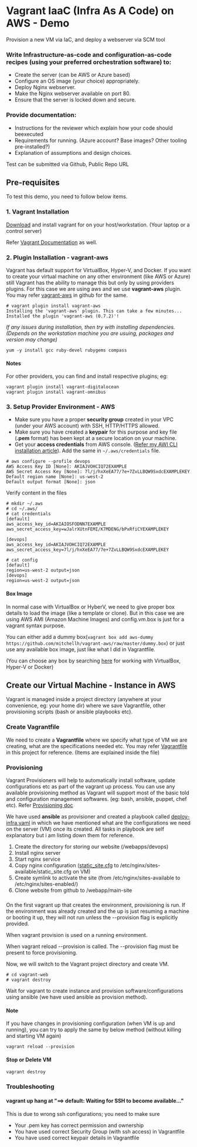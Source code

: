 # Vagrant IaaC (Infra As A Code) on AWS - Demo

Provision a new VM via IaC, and deploy a webserver
via SCM tool
### Write Infrastructure-as-code and configuration-as-code recipes (using your preferred orchestration software) to:
- Create the server (can be AWS or Azure based)
- Configure an OS image (your choice) appropriately.
- Deploy Nginx webserver.
- Make the Nginx webserver available on port 80.
- Ensure that the server is locked down and secure.

### Provide documentation:
- Instructions for the reviewer which explain how your code should beexecuted
- Requirements for running. (Azure account? Base images? Other tooling pre-installed?)
- Explanation of assumptions and design choices.

Test can be submitted via Github, Public Repo URL

## Pre-requisites
To test this demo, you need to follow below items.

### 1. Vagrant Installation
[Download](https://www.vagrantup.com/downloads.html) and install vagrant for on your host/workstation. (Your laptop or a control server)

Refer [Vagrant Documentation](https://www.vagrantup.com/docs/installation/) as well.

### 2. Plugin Installation - vagrant-aws
Vagrant has default support for VirtualBox, Hyper-V, and Docker. If you want to create your virtual machine on any other environment (like AWS or Azure) still Vagrant has the ability to manage this but only by using  providers plugins. For this case we are using aws and we use **vagrant-aws** plugin.
You may refer [vagrant-aws](https://github.com/mitchellh/vagrant-aws) in github for the same.

```
# vagrant plugin install vagrant-aws
Installing the 'vagrant-aws' plugin. This can take a few minutes...
Installed the plugin 'vagrant-aws (0.7.2)'!
```

*If any issues during installation, then try with installing dependencies. (Depends on the workstation machine you are usuing, packages and version may change)*
```
yum -y install gcc ruby-devel rubygems compass
```

#### Notes
For other providers, you can find and install respective plugins; eg:
```
vagrant plugin install vagrant-digitalocean 
vagrant plugin install vagrant-omnibus
```

### 3. Setup Provider Environment - AWS
- Make sure you have a proper **security group** created in your VPC (under your AWS account) with SSH, HTTP/HTTPS allowed.
- Make sure you have created a **keypair** for this purpose and key file (**.pem** format) has been kept at a secure location on your machine.
- Get your **access credentials** from AWS console. ([Refer my AWI CLI installation article](https://www.techbeatly.com/2018/03/how-to-install-and-configure-aws-command-line-interface-cli.html/#how-to-get-aws-credentials)). Add the same in ```~/.aws/credentials``` file.

```
# aws configure --profile devops
AWS Access Key ID [None]: AKIAJVOHCIQ72EXAMPLE
AWS Secret Access Key [None]: 7l/j/hxXeEA77/7e+7ZvLLBQW9SxdcEXAMPLEKEY
Default region name [None]: us-west-2
Default output format [None]: json
```

Verify content in the files
```
# mkdir ~/.aws
# cd ~/.aws/
# cat credentials 
[default]
aws_access_key_id=AKIAIOSFODNN7EXAMPLE
aws_secret_access_key=wJalrXUtnFEMI/K7MDENG/bPxRfiCYEXAMPLEKEY

[devops]
aws_access_key_id=AKIAJVOHCIQ72EXAMPLE
aws_secret_access_key=7l/j/hxXeEA77/7e+7ZvLLBQW9SxdcEXAMPLEKEY

# cat config 
[default] 
region=us-west-2 output=json 
[devops] 
region=us-west-2 output=json
```

#### Box Image 
In normal case with VirtualBox or HyberV, we need to give proper box details to load the image (like a template or clone). But in this case we are using AWS AMI (Amazon Machine Images) and config.vm.box is just for a vagrant syntax purpose. 

You can either add a dummy box(``` vagrant box add aws-dummy https://github.com/mitchellh/vagrant-aws/raw/master/dummy.box ```) or just use any available box image, just like what I did in Vagrantfile.

(You can choose any box by searching [here](https://app.vagrantup.com/boxes/search?provider=aws) for working with VirtualBox, Hyper-V or Docker)

## Create our Virtual Machine - Instance in AWS
Vagrant is managed inside a project directory (anywhere at your convenience, eg: your home dir) where we save Vagrantfile, other provisioning scripts (bash or ansible playbooks etc).

### Create Vagrantfile
We need to create a **Vagrantfile** where we specify what type of VM we are creating, what are the specifications needed etc. You may refer [Vagrantfile](Vagrantfile) in this project for reference. (Items are explained inside the file)

### Provisioning 
Vagrant Provisioners will help to automatically install software, update configurations etc as part of the vagrant up process. You can use any available provisioning method as Vagrant will support most of the basic told and configuration management softwares. (eg: bash, ansible, puppet, chef etc). 
Refer [Provisioning doc](https://www.vagrantup.com/docs/provisioning/)

We have used **ansible** as provisioner and created a playbook called [deploy-infra.yaml](deploy-infra.yaml) in which we have mentioned what are the configurations we need on the server (VM) once its created. All tasks in playbook are self explanatory but i am listing down them for reference.
1. Create the directory for storing our website (/webapps/devops)
2. Install nginx server
3. Start nginx service
4. Copy nginx configuration ([static_site.cfg](static_site.cfg) to /etc/nginx/sites-available/static_site.cfg on VM)
5. Create symlink to activate the site (from /etc/nginx/sites-available to /etc/nginx/sites-enabled/)
6. Clone website from github to /webapp/main-site

### 


On the first vagrant up that creates the environment, provisioning is run. If the environment was already created and the up is just resuming a machine or booting it up, they will not run unless the --provision flag is explicitly provided.

When vagrant provision is used on a running environment.

When vagrant reload --provision is called. The --provision flag must be present to force provisioning.



Now, we will switch to the Vagrant project directory and create VM.
```
# cd vagrant-web
# vagrant destroy
```
Wait for vagrant to create instance and provision software/configurations using ansible (we have used ansible as provision method).

#### Note 
If you have changes in provisioning configuration (when VM is up and running), you can try to apply the same by below method (without killing and starting VM again) 
```
vagrant reload --provision
```

#### Stop or Delete VM
```
vagrant destroy
```

### Troubleshooting
#### vagrant up hang at "==> default: Waiting for SSH to become available..."
This is due to wrong ssh configurations; you need to make sure
- Your .pem key has correct permission and ownership
- You have used correct Security Group (with ssh access) in Vagrantfile
- You have used correct keypair details in Vagrantfile
